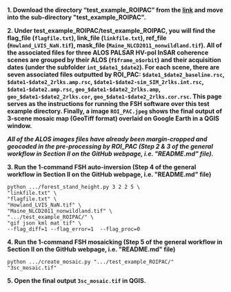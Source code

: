 **1. Download the directory “test_example_ROIPAC” from the [link](https://drive.google.com/file/d/18u6njAJXqSiTcSdXJH1m5f6ipCNbV_RN/view?usp=sharing) and move into the sub-directory "test_example_ROIPAC".**


**2. Under test_example_ROIPAC/test_example_ROIPAC, you will find the flag_file (`flagfile.txt`), link_file (`linkfile.txt`), ref_file (`Howland_LVIS_NaN.tif`), mask_file (`Maine_NLCD2011_nonwildland.tif`). All of the associated files for three ALOS PALSAR HV-pol InSAR coherence scenes are grouped by their ALOS (`f$frame_o$orbit`) and their acquisition dates (under the subfolder `int_$date1_$date2`). For each scene, there are seven associated files outputted by ROI_PAC: `$date1_$date2_baseline.rsc`, `$date1-$date2_2rlks.amp.rsc`, `$date1-$date2-sim_SIM_2rlks.int.rsc`, `$date1-$date2.amp.rsc`, `geo_$date1-$date2_2rlks.amp`, `geo_$date1-$date2_2rlks.cor`, `geo_$date1-$date2_2rlks.cor.rsc`. This page serves as the instructions for running the FSH software over this test example directory. Finally, a image `ROI_PAC.jpeg` shows the final output of 3-scene mosaic map (GeoTiff format) overlaid on Google Earth in a QGIS window.**

***All of the ALOS images files have already been margin-cropped and geocoded in the pre-processing by ROI_PAC (Step 2 & 3 of the general workflow in Section II on the GitHub webpage, i.e. "README.md" file).***

**3. Run the 1-command FSH auto-inversion (Step 4 of the general workflow in Section II on the GitHub webpage, i.e. "README.md" file)**

    python .../forest_stand_height.py 3 2 2 5 \
    "linkfile.txt" \
    "flagfile.txt" \
    "Howland_LVIS_NaN.tif" \
    "Maine_NLCD2011_nonwildland.tif" \
    ".../test_example_ROIPAC/" \
    "gif json kml mat tif" \
    --flag_diff=1 --flag_error=1  --flag_proc=0

**4. Run the 1-command FSH mosaicking (Step 5 of the general workflow in Section II on the GitHub webpage, i.e. "README.md" file)**

    python .../create_mosaic.py ".../test_example_ROIPAC/" "3sc_mosaic.tif" 

**5. Open the final output `3sc_mosaic.tif` in QGIS.**
